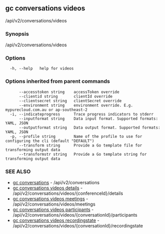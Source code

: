## gc conversations videos

/api/v2/conversations/videos

### Synopsis

/api/v2/conversations/videos

### Options

```
  -h, --help   help for videos
```

### Options inherited from parent commands

```
      --accesstoken string    accessToken override
      --clientid string       clientId override
      --clientsecret string   clientSecret override
      --environment string    environment override. E.g. mypurecloud.com.au or ap-southeast-2
  -i, --indicateprogress      Trace progress indicators to stderr
      --inputformat string    Data input format. Supported formats: YAML, JSON
      --outputformat string   Data output format. Supported formats: YAML, JSON
  -p, --profile string        Name of the profile to use for configuring the cli (default "DEFAULT")
      --transform string      Provide a Go template file for transforming output data
      --transformstr string   Provide a Go template string for transforming output data
```

### SEE ALSO

* [gc conversations](gc_conversations.html)	 - /api/v2/conversations
* [gc conversations videos details](gc_conversations_videos_details.html)	 - /api/v2/conversations/videos/{conferenceId}/details
* [gc conversations videos meetings](gc_conversations_videos_meetings.html)	 - /api/v2/conversations/videos/meetings
* [gc conversations videos participants](gc_conversations_videos_participants.html)	 - /api/v2/conversations/videos/{conversationId}/participants
* [gc conversations videos recordingstate](gc_conversations_videos_recordingstate.html)	 - /api/v2/conversations/videos/{conversationId}/recordingstate



